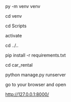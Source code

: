 py -m venv venv

cd venv

cd Scripts

activate

cd ../..

pip install -r requirements.txt

cd car_rental


python manage.py runserver

go to your browser and open 

http://127.0.0.1:8000/